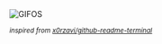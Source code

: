 <div align="justify">
<picture>
    <source media="(prefers-color-scheme: dark)" srcset="https://i.ibb.co/ww2jzSx/output-gif.gif">
    <source media="(prefers-color-scheme: light)" srcset="https://i.ibb.co/ww2jzSx/output-gif.gif">
    <img alt="GIFOS" src="https://i.ibb.co/ww2jzSx/output-gif.gif">
</picture>

<sub><i>inspired from [x0rzavi/github-readme-terminal](https://github.com/x0rzavi/github-readme-terminal)</i></sub>

</div>

<!-- Image deletion URL: https://ibb.co/P9V06cf/267a4810bceeb17fae8e6883da26e7a6 -->